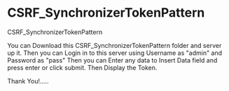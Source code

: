 # CSRF_SynchronizerTokenPattern
CSRF_SynchronizerTokenPattern

You can Download this CSRF_SynchronizerTokenPattern folder and server up it.
Then you can Login in to this server using Username as "admin" and Password as "pass"
Then you can Enter any data to Insert Data field and press enter or click submit.
Then Display the Token.


Thank You!.....
